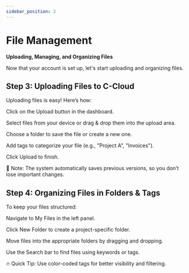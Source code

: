 ```yaml
---
sidebar_position: 2
---
```


# File Management

<!-- Documents are **groups of pages** connected through:

- a **sidebar**
- **previous/next navigation**
- **versioning**

## Create your first Doc

Create a Markdown file at `docs/hello.md`:

```md title="docs/hello.md"
# Hello

This is my **first Docusaurus document**!
```

A new document is now available at [http://localhost:3000/docs/hello](http://localhost:3000/docs/hello).

## Configure the Sidebar

Docusaurus automatically **creates a sidebar** from the `docs` folder.

Add metadata to customize the sidebar label and position:

```md title="docs/hello.md" {1-4}
---
sidebar_label: "Hi!"
sidebar_position: 3
---

# Hello

This is my **first Docusaurus document**!
```

It is also possible to create your sidebar explicitly in `sidebars.js`:

```js title="sidebars.js"
export default {
  tutorialSidebar: [
    "intro",
    // highlight-next-line
    "hello",
    {
      type: "category",
      label: "Tutorial",
      items: ["tutorial-basics/create-a-document"],
    },
  ],
};
``` -->

**Uploading, Managing, and Organizing Files**

Now that your account is set up, let's start uploading and organizing files.

## Step 3: Uploading Files to C-Cloud

Uploading files is easy! Here’s how:

Click on the Upload button in the dashboard.

Select files from your device or drag & drop them into the upload area.

Choose a folder to save the file or create a new one.

Add tags to categorize your file (e.g., "Project A", "Invoices").

Click Upload to finish.

📌 Note: The system automatically saves previous versions, so you don’t lose important changes.

## Step 4: Organizing Files in Folders & Tags

To keep your files structured:

Navigate to My Files in the left panel.

Click New Folder to create a project-specific folder.

Move files into the appropriate folders by dragging and dropping.

Use the Search bar to find files using keywords or tags.

🔥 Quick Tip: Use color-coded tags for better visibility and filtering.
